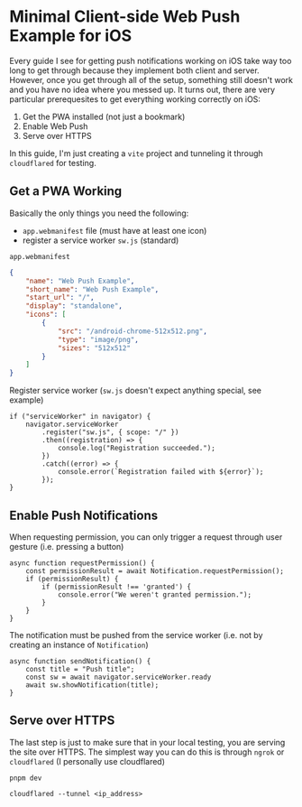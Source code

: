 # Minimal Client-side Web Push Example for iOS

Every guide I see for getting push notifications working on iOS take way too
long to get through because they implement both client and server. However,
once you get through all of the setup, something still doesn't work and you
have no idea where you messed up. It turns out, there are very particular
prerequesites to get everything working correctly on iOS:

1. Get the PWA installed (not just a bookmark) 
2. Enable Web Push
3. Serve over HTTPS

In this guide, I'm just creating a `vite` project and tunneling it through
`cloudflared` for testing.

## Get a PWA Working

Basically the only things you need the following: 
- `app.webmanifest` file (must have at least one icon)
-  register a service worker `sw.js` (standard)

`app.webmanifest`
```json
{
    "name": "Web Push Example",
    "short_name": "Web Push Example",
    "start_url": "/",
    "display": "standalone",
    "icons": [
        {
            "src": "/android-chrome-512x512.png",
            "type": "image/png",
            "sizes": "512x512"
        }
    ]
}
```

Register service worker (`sw.js` doesn't expect anything special, see example)
```
if ("serviceWorker" in navigator) {
    navigator.serviceWorker
        .register("sw.js", { scope: "/" })
        .then((registration) => {
            console.log("Registration succeeded.");
        })
        .catch((error) => {
            console.error(`Registration failed with ${error}`);
        });
}
```

## Enable Push Notifications

When requesting permission, you can only trigger a request through user gesture (i.e. pressing a button)
```
async function requestPermission() {
    const permissionResult = await Notification.requestPermission();
    if (permissionResult) {
        if (permissionResult !== 'granted') {
            console.error("We weren't granted permission.");
        }
    }
}
```

The notification must be pushed from the service worker (i.e. not by creating an instance of `Notification`)
```
async function sendNotification() {
    const title = "Push title";
    const sw = await navigator.serviceWorker.ready
    await sw.showNotification(title);
}
```

## Serve over HTTPS

The last step is just to make sure that in your local testing, you are serving the site over HTTPS. The simplest way you can do this is through `ngrok` or `cloudflared` (I personally use cloudflared)

```
pnpm dev
```

```
cloudflared --tunnel <ip_address>
```
